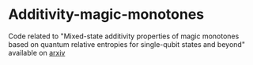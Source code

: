 # Additivity-magic-monotones
Code related to "Mixed-state additivity properties of magic monotones based on quantum relative entropies for single-qubit states and beyond" available on [arxiv](https://arxiv.org/abs/2307.08258)

